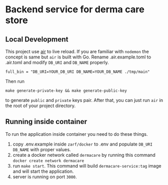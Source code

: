 # Backend service for derma care store

## Local Development
This project use [air](https://github.com/cosmtrek/air) to live reload. If you are familiar with `nodemon` the concept is same but `air` is built with Go. 
Rename .air.example.toml to .air.toml and modify `DB_URI` and `DB_NAME` properly.
```
full_bin = "DB_URI=YOUR_DB_URI DB_NAME=YOUR_DB_NAME ./tmp/main"
```
Then run 
```
make generate-private-key && make generate-public-key
```
to generate `public` and `private` keys pair. After that, you can just run `air` in the root of your project directory.
## Running inside container
To run the application inside container you need to do these things.
1. copy .env.example inside `zarf/docker` to .env and populate `DB_URI` `DB_NAME` with proper values.
2. create a docker network called `dermacare` by running this command `docker create network dermacare`
3. run `make start`. This command will build `dermacare-service:tag` image and will start the application.
4. server is running on port `3000`.

